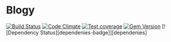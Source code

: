 # Blogy

[![Build Status][travis-badge]][travis] [![Code Climate][code-climate-badge]][code-climate] [![Test coverage][coverage-badge]][coverage] [![Gem Version][version-badge]][version] [![Dependency Status][dependenies-badge]][dependenies] 

[travis]: https://travis-ci.org/werein/blogy
[travis-badge]: https://travis-ci.org/werein/blogy.svg
[code-climate]: https://codeclimate.com/github/werein/blogy
[code-climate-badge]: https://codeclimate.com/github/werein/blogy/badges/gpa.svg
[coverage]: https://codeclimate.com/github/werein/blogy
[coverage-badge]: https://codeclimate.com/github/werein/blogy/badges/coverage.svg
[version]: http://badge.fury.io/rb/blogy
[version-badge]: https://badge.fury.io/rb/blogy.svg
[dependencies]: https://gemnasium.com/werein/blogy
[dependencies-badge]: ttps://gemnasium.com/werein/blogy.svg
